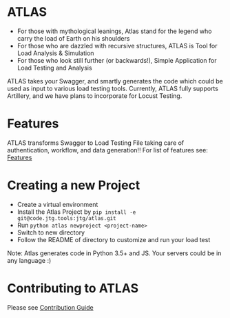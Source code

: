 ATLAS
=======

- For those with mythological leanings, Atlas stand for the legend who carry the load of Earth on his shoulders
- For those who are dazzled with recursive structures, ATLAS is Tool for Load Analysis & Simulation
- For those who look still further (or backwards!), Simple Application for Load Testing and Analysis

ATLAS takes your Swagger, and smartly generates the code which could be used as input to various load testing tools.
Currently, ATLAS fully supports Artillery, and we have plans to incorporate for Locust Testing.


Features
========

ATLAS transforms Swagger to Load Testing File taking care of authentication, workflow, and data generation!!
For list of features see: [Features](docs/features.md)


Creating a new Project
=====
- Create a virtual environment
- Install the Atlas Project by `pip install -e git@code.jtg.tools:jtg/atlas.git`
- Run `python atlas newproject <project-name>`
- Switch to new directory
- Follow the README of directory to customize and run your load test

Note: Atlas generates code in Python 3.5+ and JS.
Your servers could be in any language :)


Contributing to ATLAS
=========

Please see [Contribution Guide](docs/Contributing.md)
